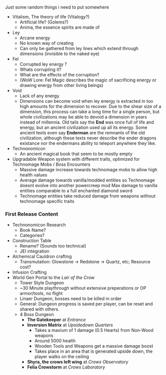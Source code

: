 Just some random things i need to put somewhere

* Vitalism, The theory of life (Vitalogy?)
  * Artificial life? (Golems?)
  * Anima, the essence spirits are made of
* Ley
  * Arcane energy
  * No known way of creating
  * Can only be gathered from ley lines which extend through dimensions (invisible to the naked eye)
* Fel
  * Corrupted ley energy ?
  * Whats corrupting it?
  * What are the effects of the corruption?
  * (WoW Lore: Fel Magic describes the magic of sacrificing energy or drawing energy from other living beings)
* Void
  * Lack of any energy
  * Dimensions can become void when ley energy is extracted in too high amounts for the dimension to recover.
	Due to the shear size of a dimension, this process can take a long time for a single person, but whole
	civilizations may be able to devoid a dimension in years instead of millennia.
	Old tails say the **End** was once full of life and energy, but an ancient civilization used up all its
	energy. Some ancient texts even say **Enderman** are the remnants of the old civilization, although these
	texts never describe the ender dragons existance nor the endermans ability to teleport anywhere they like.
* Technonomicon
  * An ancient magical book that seem to be mostly empty
* Upgradable Weapon system with different traits, optimized for Technomage Mobs / Boss Encounters 
  * Massive damage increase towards technomage mobs to allow high health values
  * Average damage towards vanilla/modded entities so Technomage doesnt evolve into another powercreep mod
    Max damage to vanilla entities comparable to a full enchanted diamond sword
  * Technomage entities take reduced damage from weapons without technomage specific traits

### First Release Content
* Technonomicon Research
  * Book Name?
  * Categories?
* Construction Table
  * Rename? (Sounds too technical)
  * JEI integration
* Alchemical Cauldron crafting
  * Transmutation: Glowstone -> Redstone -> Quartz, etc; Resource cost?
* Infusion Crafting
* World Gen Portal to the *Lair of the Crow*
  * Tower Style Dungeon
  * ~30 Minute playthrough without extensive preperations or OP armor/tools, no flight
  * Linaer Dungeon, bosses need to be killed in order
  * General: Dungeon progress is saved per player, can be reset and shared with others.
  * 4 Boss Dungeon
    * **The Gatekeeper** at *Entrance*
    * **Inversion Matrix** at *Upsidedown Quarters*
      * Takes a maxium of 1 damage (0.5 Hearts) from Non-Wood weapons
      * Around 5000 health
      * Wooden Tools and Weapons get a massive damage boost
      * Takes place in an area that is generated upside down, the player walks on the ceiling
    * **Shyra, the crows left wing** at *Crows Observatory*
    * **Felia Crowstorm** at *Crows Laboratory*